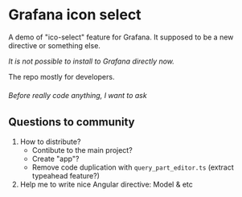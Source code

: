 # Grafana icon select
A demo of "ico-select" feature for Grafana. It supposed to be a new directive or something else.

*It is not possible to install to Grafana directly now.*

The repo mostly for developers.


###### *Before really code anything, I want to ask*
## Questions to community

1. How to distribute? 
   * Contibute to the main project?
   * Create "app"? 
   * Remove code duplication with `query_part_editor.ts` (extract typeahead feature?)
2. Help me to write nice Angular directive: Model & etc

  
